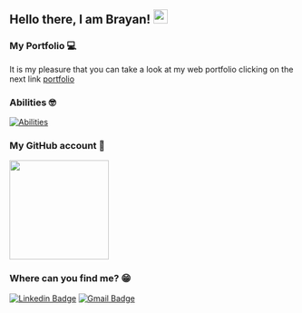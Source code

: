 ## Hello there, I am Brayan! <img src="https://media.giphy.com/media/hvRJCLFzcasrR4ia7z/giphy.gif" width="25px">

### My Portfolio 💻

It is my pleasure that you can take a look at my web portfolio clicking on the next link [portfolio](https://brayanduranvelasquez-github-io.vercel.app/)

### Abilities 🤓

[![Abilities](https://skillicons.dev/icons?i=git,sass,nodejs,ts,react,nextjs&perline=4)](https://skillicons.dev)

### My GitHub account 📓

<div> 
  <img src='https://github-readme-stats.vercel.app/api/top-langs/?username=brayanduranvelasquez&layout=compact&langs_count=8' height="175px">
</div>

### Where can you find me? 😁

[![Linkedin Badge](https://img.shields.io/badge/LinkedIn-0077B5?style=for-the-badge&logo=linkedin&logoColor=white)](https://www.linkedin.com/in/brayanduranvelasquez/)
[![Gmail Badge](https://img.shields.io/badge/Gmail-D14836?style=for-the-badge&logo=gmail&logoColor=white)](mailto:brayan13s133@gmail.com)
